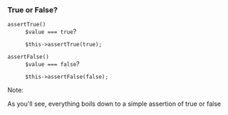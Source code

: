 ### True or False?

<dl>
    <dt class="fragment" data-fragment-index="0"><code>assertTrue()</code></dt>
    <dd class="fragment" data-fragment-index="0"><code>$value === true</code>?</dd>
    <dd class="fragment" data-fragment-index="0"><pre class="hljs lang-php"><code>$this->assertTrue(true);</code></pre></dd>
    <dt class="fragment" data-fragment-index="1"><code>assertFalse()</code></dt>
    <dd class="fragment" data-fragment-index="1"><code>$value === false</code>?</dd>
    <dd class="fragment" data-fragment-index="1"><pre class="hljs lang-php"><code>$this->assertFalse(false);</code></pre></dd>
</dl>

Note:

As you'll see, everything boils down to a simple assertion of true or false
